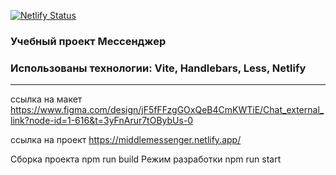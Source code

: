 [![Netlify Status](https://api.netlify.com/api/v1/badges/2121d29c-5125-4bfc-a05a-a9447ccd9627/deploy-status)](https://app.netlify.com/sites/middlemessenger/deploys)

### Учебный проект Мессенджер

### Использованы технологии: Vite, Handlebars, Less, Netlify 
---
ссылка на макет https://www.figma.com/design/jF5fFFzgGOxQeB4CmKWTiE/Chat_external_link?node-id=1-616&t=3yFnArur7tOBybUs-0

ссылка на проект https://middlemessenger.netlify.app/

Сборка проекта npm run build
Режим разработки npm run start

